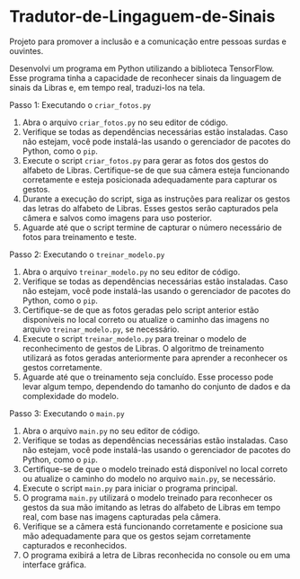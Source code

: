 # Tradutor-de-Lingaguem-de-Sinais
Projeto para promover a inclusão e a comunicação entre pessoas surdas e ouvintes.

Desenvolvi um programa em Python utilizando a biblioteca TensorFlow. Esse programa tinha a capacidade de reconhecer
sinais da linguagem de sinais da Libras e, em tempo real, traduzi-los na tela.

Passo 1: Executando o `criar_fotos.py`
1. Abra o arquivo `criar_fotos.py` no seu editor de código.
2. Verifique se todas as dependências necessárias estão instaladas. Caso não estejam, você pode instalá-las usando o gerenciador de pacotes do Python, como o `pip`.
3. Execute o script `criar_fotos.py` para gerar as fotos dos gestos do alfabeto de Libras. Certifique-se de que sua câmera esteja funcionando corretamente e esteja posicionada adequadamente para capturar os gestos.
4. Durante a execução do script, siga as instruções para realizar os gestos das letras do alfabeto de Libras. Esses gestos serão capturados pela câmera e salvos como imagens para uso posterior.
5. Aguarde até que o script termine de capturar o número necessário de fotos para treinamento e teste.

Passo 2: Executando o `treinar_modelo.py`
1. Abra o arquivo `treinar_modelo.py` no seu editor de código.
2. Verifique se todas as dependências necessárias estão instaladas. Caso não estejam, você pode instalá-las usando o gerenciador de pacotes do Python, como o `pip`.
3. Certifique-se de que as fotos geradas pelo script anterior estão disponíveis no local correto ou atualize o caminho das imagens no arquivo `treinar_modelo.py`, se necessário.
4. Execute o script `treinar_modelo.py` para treinar o modelo de reconhecimento de gestos de Libras. O algoritmo de treinamento utilizará as fotos geradas anteriormente para aprender a reconhecer os gestos corretamente.
5. Aguarde até que o treinamento seja concluído. Esse processo pode levar algum tempo, dependendo do tamanho do conjunto de dados e da complexidade do modelo.

Passo 3: Executando o `main.py`
1. Abra o arquivo `main.py` no seu editor de código.
2. Verifique se todas as dependências necessárias estão instaladas. Caso não estejam, você pode instalá-las usando o gerenciador de pacotes do Python, como o `pip`.
3. Certifique-se de que o modelo treinado está disponível no local correto ou atualize o caminho do modelo no arquivo `main.py`, se necessário.
4. Execute o script `main.py` para iniciar o programa principal.
5. O programa `main.py` utilizará o modelo treinado para reconhecer os gestos da sua mão imitando as letras do alfabeto de Libras em tempo real, com base nas imagens capturadas pela câmera.
6. Verifique se a câmera está funcionando corretamente e posicione sua mão adequadamente para que os gestos sejam corretamente capturados e reconhecidos.
7. O programa exibirá a letra de Libras reconhecida no console ou em uma interface gráfica.
